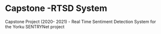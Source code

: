 # Capstone -RTSD System
Capstone Project (2020- 2021) - Real Time Sentiment Detection System for the Yorku SENTRYNet project
